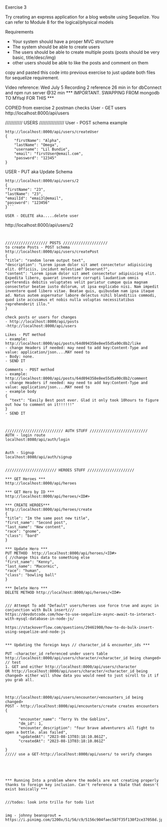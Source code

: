Exercise 3

Try creating an express application for a blog website using Sequelize. You can refer to Module 8 for the logical/physical models

Requirements
- Your system should have a proper MVC structure
- The system should be able to create users
- The users should be able to create multiple posts (posts should be very basic, title/desc/img)
- other users should be able to like the posts and comment on them

copy and pasted this code into previous exercise to just update both files for sequelize requirement.



Video reference: Wed July 5 Recording 2
reference 26 min in for dbConnect and npm run server @32 min
*** IMPORTANT. SWAPPING FROM mongodb TO MYsql FOR THIS ***


COPIED from exercise 2
postman checks
User - GET users
http://localhost:8000/api/users


/////////// USERS ////////////////
User - POST schema example
```
http://localhost:8000/api/users/createUser
{
    "firstName": "Alpha",
    "lastName": "Omega",
    "username": "Lil Bundie",
    "email": "firstUser@email.com",
    "password": "12345"
}
```

USER - PUT aka Update Schema
```
http://localhost:8000/api/users/2
{
"firstName": "23",
"lastName": "23",
"emailId": "emai3l@email",
"password": "123456"
}```

USER - DELETE aka.....delete user
```
http://localhost:8000/api/users/2
```


/////////////////// POSTS ////////////////////
to create Posts - POST schema
http://localhost:8000/api/users/createPost
{
"title": "random lorem output text",
"description": "Lorem ipsum dolor sit amet consectetur adipisicing elit. Officiis, incidunt molestiae? Deserunt?",
"content": "Lorem ipsum dolor sit amet consectetur adipisicing elit. Expedita libero, quaerat inventore corrupti laudantium omnis perferendis debitis voluptates velit pariatur cumque quia magnam consectetur beatae iusto dolorum, ut ipsa explicabo nisi. Nam impedit inventore quod libero vitae. Beatae quis, quibusdam nam ipsa itaque ad. Natus autem aspernatur labore delectus nihil blanditiis commodi, quod iste accusamus et nobis nulla voluptas necessitatibus reprehenderit illo."
}

check posts or users for changes
- http://localhost:8000/api/posts
-http://localhost:8000/api/users

Likes - PUT method
- example: http://localhost:8000/api/posts/64d094358e8ee55d5a90c8b2/like
- change Headers if needed: may need to add key:Content-Type and value: application/json....MAY need to
- Body: none.
- SEND IT

Comments - POST method
- example: http://localhost:8000/api/posts/64d094358e8ee55d5a90c8b2/comment
- change Headers if needed: may need to add key:Content-Type and value: application/json....MAY need to
- example body
{
  "text": "Easily Best post ever. Glad it only took 10hours to figure out how to comment on it!!!!!!"
}
- SEND IT



////////////////////////// AUTH STUFF //////////////////////////
AUTH - login route
localhost:8080/api/auth/login


Auth - Signup 
localhost:8080/api/auth/signup


/////////////////////// HEROES STUFF /////////////////////

*** GET Heroes ***
http://localhost:8000/api/heroes

*** GET Hero by ID ***
http://localhost:8000/api/heroes/<ID#>

*** CREATE HEROES***
http://localhost:8000/api/heroes/create
{
"title": "Im the same post new title",
"first_name": "Second post",
"last_name": "New content",
"race": "gnome",
"class": "bard"
}

*** Update Hero ***
PUT METHOD  http://localhost:8000/api/heroes/<ID#>
{ //change this data to something else
"first_name": "Kenny",
"last_name": "Macormic",
"race": "human",
"class": "bowling ball"
}

*** Delete Hero ***
DELETE METHOD http://localhost:8000/api/heroes/<ID#>


/// Attempt To add "Default" users/heroes use force true and async in conjunction with Bulk insert///
https://devdotcode.com/how-to-use-sequelize-async-await-to-interact-with-mysql-database-in-node-js/

https://stackoverflow.com/questions/29461908/how-to-do-bulk-insert-using-sequelize-and-node-js


*** Updating the foreign keys // character_id & encounter_ids ***

PUT -character_id referenced under users table
http://localhost:8000/api/users/character/<character_id being changed>
// test
1. GET and either http://localhost:8000/api/users/character
OR http://localhost:8000/api/users/character/<character_id being changed> either will show data you would need to just scroll to it if you grab all.



http://localhost:8000/api/users/encounter/<encounters_id being changed>
POST - http://localhost:8000/api/encounters/create creates encounters
{
    
      "encounter_name": "Terry Vs the Goblins",
      "dm_id": 1,
      "encounter_description": "four brave adventurers all fight to open a bottle. alas failed",
      "updatedAt": "2023-08-13T03:18:10.861Z",
      "createdAt": "2023-08-13T03:18:10.861Z"
    
}
///// use a GET-http://localhost:8000/api/users/ to verify changes





*** Running Into a problem where the models are not creating properly thanks to foreign key inclusion. Can't reference a tbale that doesn't exist basically ***


///todos: look into trillo for todo list


img - johnny beansprout = https://i.pinimg.com/1200x/51/56/c9/5156c904faec587f35f130f2ce37058d.jpg
